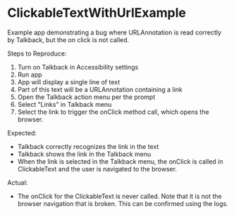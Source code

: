 # ClickableTextWithUrlExample
Example app demonstrating a bug where URLAnnotation is read correctly by Talkback, but the on click is not called.

Steps to Reproduce:
1. Turn on Talkback in Accessibility settings
2. Run app
3. App will display a single line of text
4. Part of this text will be a URLAnnotation containing a link
5. Open the Talkback action menu per the prompt
6. Select "Links" in Talkback menu
7. Select the link to trigger the onClick method call, which opens the browser.

Expected:
* Talkback correctly recognizes the link in the text
* Talkback shows the link in the Talkback menu
* When the link is selected in the Talkback menu, the onClick is called in ClickableText and the user is
navigated to the browser.

Actual:
* The onClick for the ClickableText is never called. Note that it is not the browser navigation that is broken. 
This can be confirmed using the logs.
